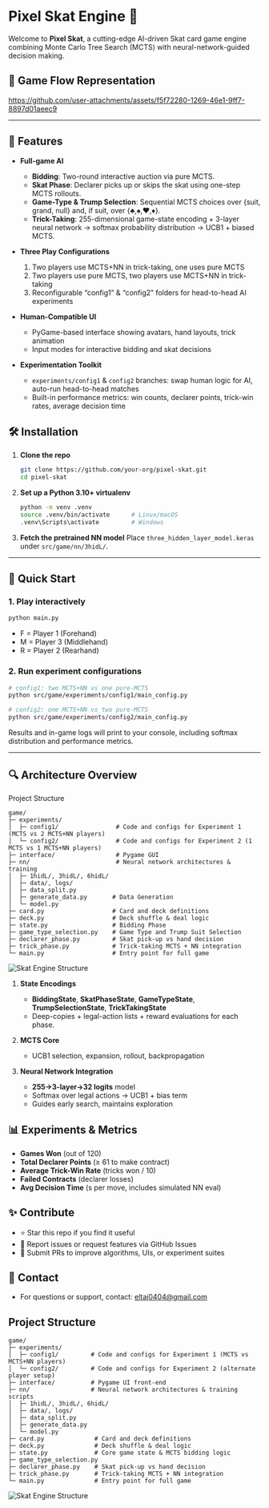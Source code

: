 # Pixel Skat Engine 🤖

Welcome to **Pixel Skat**, a cutting-edge AI-driven Skat card game engine combining Monte Carlo Tree Search (MCTS) with neural-network-guided decision making.


## 📸 Game Flow Representation

https://github.com/user-attachments/assets/f5f72280-1269-46e1-9ff7-8897d01aeec9

---

## 🚀 Features

* **Full-game AI**

  * **Bidding**: Two-round interactive auction via pure MCTS.
  * **Skat Phase**: Declarer picks up or skips the skat using one-step MCTS rollouts.
  * **Game-Type & Trump Selection**: Sequential MCTS choices over {suit, grand, null} and, if suit, over {♣,♠,♥,♦}.
  * **Trick-Taking**: 255-dimensional game-state encoding + 3-layer neural network → softmax probability distribution → UCB1 + biased MCTS.

* **Three Play Configurations**

  1. Two players use MCTS+NN in trick-taking, one uses pure MCTS
  2. Two players use pure MCTS, two players use MCTS+NN in trick-taking
  3. Reconfigurable “config1” & “config2” folders for head-to-head AI experiments

* **Human-Compatible UI**

  * PyGame-based interface showing avatars, hand layouts, trick animation
  * Input modes for interactive bidding and skat decisions

* **Experimentation Toolkit**

  * `experiments/config1` & `config2` branches: swap human logic for AI, auto-run head-to-head matches
  * Built-in performance metrics: win counts, declarer points, trick-win rates, average decision time


## 🛠️ Installation

1. **Clone the repo**

   ```bash
   git clone https://github.com/your-org/pixel-skat.git
   cd pixel-skat
   ```

2. **Set up a Python 3.10+ virtualenv**

   ```bash
   python -m venv .venv
   source .venv/bin/activate      # Linux/macOS
   .venv\Scripts\activate         # Windows
   ```

3. **Fetch the pretrained NN model**
   Place `three_hidden_layer_model.keras` under `src/game/nn/3hidL/`.

---

## 🚩 Quick Start

### 1. Play interactively

```bash
python main.py
```

* F = Player 1 (Forehand)
* M = Player 3 (Middlehand)
* R = Player 2 (Rearhand)

### 2. Run experiment configurations

```bash
# config1: two MCTS+NN vs one pure-MCTS
python src/game/experiments/config1/main_config.py

# config2: one MCTS+NN vs two pure-MCTS
python src/game/experiments/config2/main_config.py
```

Results and in-game logs will print to your console, including softmax distribution and performance metrics.

---

## 🔍 Architecture Overview

Project Structure
```text
game/
├─ experiments/
│  ├─ config1/                # Code and configs for Experiment 1 (MCTS vs 2 MCTS+NN players)
│  └─ config2/                # Code and configs for Experiment 2 (1 MCTS vs 1 MCTS+NN players)
├─ interface/                 # Pygame GUI 
├─ nn/                        # Neural network architectures & training
│  ├─ 1hidL/, 3hidL/, 6hidL/
│  ├─ data/, logs/
│  ├─ data_split.py
│  ├─ generate_data.py       # Data Generation
│  └─ model.py
├─ card.py                   # Card and deck definitions
├─ deck.py                   # Deck shuffle & deal logic
├─ state.py                  # Bidding Phase 
├─ game_type_selection.py    # Game Type and Trump Suit Selection
├─ declarer_phase.py         # Skat pick-up vs hand decision
├─ trick_phase.py            # Trick-taking MCTS + NN integration
└─ main.py                   # Entry point for full game

```
![Skat Engine Structure](images/project_tree.png)

1. **State Encodings**

   * **BiddingState**, **SkatPhaseState**, **GameTypeState**, **TrumpSelectionState**, **TrickTakingState**
   * Deep-copies + legal-action lists + reward evaluations for each phase.

2. **MCTS Core**

   * UCB1 selection, expansion, rollout, backpropagation

3. **Neural Network Integration**

   * **255→3-layer→32 logits** model
   * Softmax over legal actions → UCB1 + bias term
   * Guides early search, maintains exploration


## 📊 Experiments & Metrics

* **Games Won** (out of 120)
* **Total Declarer Points** (≥ 61 to make contract)
* **Average Trick-Win Rate** (tricks won / 10)
* **Failed Contracts** (declarer losses)
* **Avg Decision Time** (s per move, includes simulated NN eval)

## ✨ Contribute

* ⭐ Star this repo if you find it useful
* 🐞 Report issues or request features via GitHub Issues
* 📝 Submit PRs to improve algorithms, UIs, or experiment suites

## 🚩 Contact
* For questions or support, contact: eltaj0404@gmail.com


## Project Structure

```text
game/
├─ experiments/
│  ├─ config1/         # Code and configs for Experiment 1 (MCTS vs MCTS+NN players)
│  └─ config2/         # Code and configs for Experiment 2 (alternate player setup)
├─ interface/          # Pygame UI front-end
├─ nn/                 # Neural network architectures & training scripts
│  ├─ 1hidL/, 3hidL/, 6hidL/
│  ├─ data/, logs/
│  ├─ data_split.py
│  ├─ generate_data.py
│  └─ model.py
├─ card.py              # Card and deck definitions
├─ deck.py              # Deck shuffle & deal logic
├─ state.py             # Core game state & MCTS bidding logic
├─ game_type_selection.py
├─ declarer_phase.py    # Skat pick-up vs hand decision
├─ trick_phase.py       # Trick-taking MCTS + NN integration
└─ main.py              # Entry point for full game
```

![Skat Engine Structure](images/project_tree.png)


